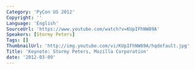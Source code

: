 ```yaml
---
Category: 'PyCon US 2012'
Copyright: ''
Language: 'English'
SourceUrl: 'https://www.youtube.com/watch?v=KUpIFhNW89A'
Speakers: [Stormy Peters]
Tags: []
ThumbnailUrl: 'http://img.youtube.com/vi/KUpIFhNW89A/hqdefault.jpg'
Title: 'Keynote: Stormy Peters, Mozilla Corporation'
date: '2012-03-09'
---
```



